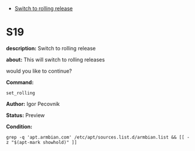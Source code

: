 - [Switch to rolling release](#s19)

# S19

**description:** Switch to rolling release

**about:** 
This will switch to rolling releases

would you like to continue?

**Command:** 
~~~
set_rolling
~~~

**Author:** Igor Pecovnik

**Status:** Preview

**Condition:**
~~~
grep -q 'apt.armbian.com' /etc/apt/sources.list.d/armbian.list && [[ -z "$(apt-mark showhold)" ]]
~~~


